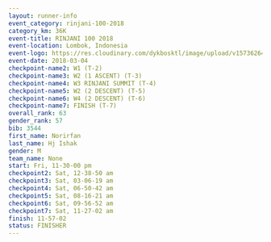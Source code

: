 ```yaml
---
layout: runner-info 
event_category: rinjani-100-2018 
category_km: 36K 
event-title: RINJANI 100 2018 
event-location: Lombok, Indonesia 
event-logo: https://res.cloudinary.com/dykbosktl/image/upload/v1573626435/Logo/Rinjani_eoufbh.png 
event-date: 2018-03-04 
checkpoint-name2: W1 (T-2) 
checkpoint-name3: W2 (1 ASCENT) (T-3) 
checkpoint-name4: W3 RINJANI SUMMIT (T-4) 
checkpoint-name5: W2 (2 DESCENT) (T-5) 
checkpoint-name6: W4 (2 DESCENT) (T-6) 
checkpoint-name7: FINISH (T-7) 
overall_rank: 63
gender_rank: 57
bib: 3544
first_name: Norirfan
last_name: Hj Ishak
gender: M
team_name: None
start: Fri, 11-30-00 pm
checkpoint2: Sat, 12-38-50 am
checkpoint3: Sat, 03-06-19 am
checkpoint4: Sat, 06-50-42 am
checkpoint5: Sat, 08-16-21 am
checkpoint6: Sat, 09-56-52 am
checkpoint7: Sat, 11-27-02 am
finish: 11-57-02
status: FINISHER
---
```

